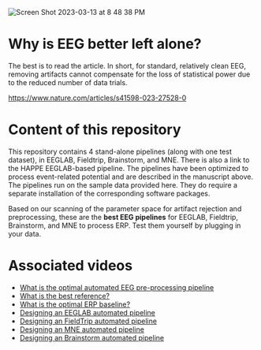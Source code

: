 ![Screen Shot 2023-03-13 at 8 48 38 PM](https://user-images.githubusercontent.com/1872705/224918420-88cecd89-7335-4f84-b8bd-7597d30b8b70.png)

# Why is EEG better left alone?

The best is to read the article. In short, for standard, relatively clean EEG, removing artifacts cannot compensate for the loss of statistical power due to the reduced number of data trials. 

https://www.nature.com/articles/s41598-023-27528-0

# Content of this repository

This repository contains 4 stand-alone pipelines (along with one test dataset), in EEGLAB, Fieldtrip, Brainstorm, and MNE. There is also a link to the HAPPE EEGLAB-based pipeline. The pipelines have been optimized to process event-related potential and are described in the manuscript above. The pipelines run on the sample data provided here. They do require a separate installation of the corresponding software packages.

Based on our scanning of the parameter space for artifact rejection and preprocessing, these are the **best EEG pipelines** for EEGLAB, Fieldtrip, Brainstorm, and MNE to process ERP. Test them yourself by plugging in your data.

# Associated videos

* [What is the optimal automated EEG pre-processing pipeline](https://www.youtube.com/watch?v=mW7u2YEK3ZY)
* [What is the best reference?](https://www.youtube.com/watch?v=ioIETUX4G4k)
* [What is the optimal ERP baseline?](https://www.youtube.com/watch?v=2wS7-XILNso)
* [Designing an EEGLAB automated pipeline](https://www.youtube.com/watch?v=yaA1wq2nSIc)
* [Designing an FieldTrip automated pipeline](https://www.youtube.com/watch?v=5DcMdqrZ4us)
* [Designing an MNE automated pipeline](https://www.youtube.com/watch?v=31N8WHioQ3U)
* [Designing an Brainstorm automated pipeline](https://www.youtube.com/watch?v=8Wyhu2cecCU)

